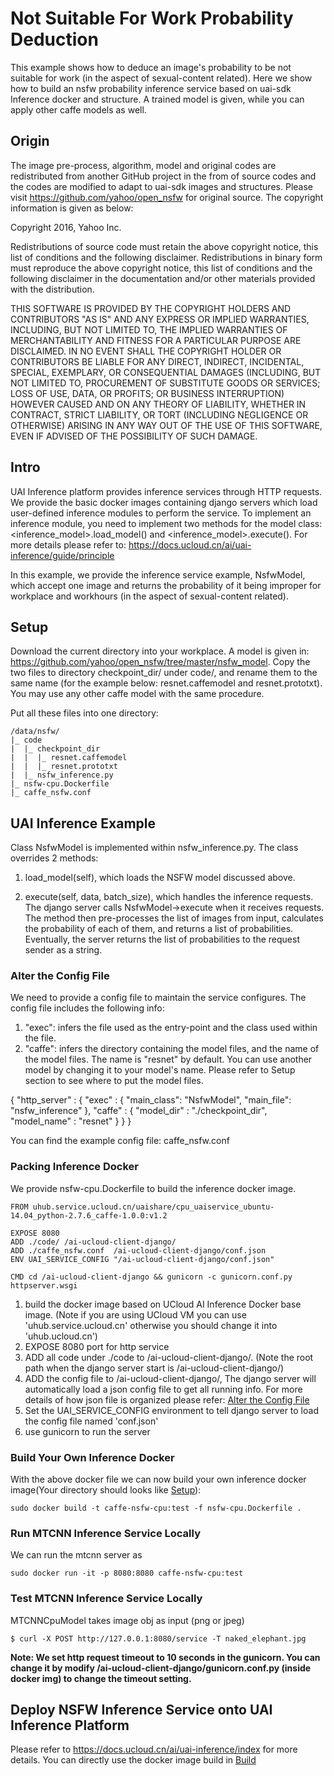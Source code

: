 # Not Suitable For Work Probability Deduction
This example shows how to deduce an image's probability to be not suitable for work (in the aspect of sexual-content related). Here we show how to build an nsfw probability inference service based on uai-sdk Inference docker and structure. A trained model is given, while you can apply other caffe models as well.

## Origin
The image pre-process, algorithm, model and original codes are redistributed from another GitHub project in the from of source codes and the codes are modified to adapt to uai-sdk images and structures. Please visit
	https://github.com/yahoo/open_nsfw
for original source. The copyright information is given as below:

Copyright 2016, Yahoo Inc.

Redistributions of source code must retain the above copyright notice, this list of conditions and the following disclaimer.
Redistributions in binary form must reproduce the above copyright notice, this list of conditions and the following disclaimer in the documentation and/or other materials provided with the distribution.

THIS SOFTWARE IS PROVIDED BY THE COPYRIGHT HOLDERS AND CONTRIBUTORS "AS IS" AND ANY EXPRESS OR IMPLIED WARRANTIES, INCLUDING, BUT NOT LIMITED TO, THE IMPLIED WARRANTIES OF MERCHANTABILITY AND FITNESS FOR A PARTICULAR PURPOSE ARE DISCLAIMED. IN NO EVENT SHALL THE COPYRIGHT HOLDER OR CONTRIBUTORS BE LIABLE FOR ANY DIRECT, INDIRECT, INCIDENTAL, SPECIAL, EXEMPLARY, OR CONSEQUENTIAL DAMAGES (INCLUDING, BUT NOT LIMITED TO, PROCUREMENT OF SUBSTITUTE GOODS OR SERVICES; LOSS OF USE, DATA, OR PROFITS; OR BUSINESS INTERRUPTION) HOWEVER CAUSED AND ON ANY THEORY OF LIABILITY, WHETHER IN CONTRACT, STRICT LIABILITY, OR TORT (INCLUDING NEGLIGENCE OR OTHERWISE) ARISING IN ANY WAY OUT OF THE USE OF THIS SOFTWARE, EVEN IF ADVISED OF THE POSSIBILITY OF SUCH DAMAGE.


## Intro
UAI Inference platform provides inference services through HTTP requests. We provide the basic docker images containing django servers which load user-defined inference modules to perform the service. To implement an inference module, you need to implement two methods for the model class: <inference_model>.load\_model() and <inference_model>.execute(). For more details please refer to: 
https://docs.ucloud.cn/ai/uai-inference/guide/principle

In this example, we provide the inference service example, NsfwModel, which accept one image and returns the probability of it being improper for workplace and workhours (in the aspect of sexual-content related).

## Setup
Download the current directory into your workplace. A model is given in:
https://github.com/yahoo/open_nsfw/tree/master/nsfw_model. Copy the two files to directory checkpoint_dir/ under code/, and rename them to the same name (for the example below: resnet.caffemodel and resnet.prototxt). You may use any other caffe model with the same procedure.

Put all these files into one directory:

	/data/nsfw/
	|_ code
	|  |_ checkpoint_dir
	|  |  |_ resnet.caffemodel
	|  |  |_ resnet.prototxt
	|  |_ nsfw_inference.py
	|_ nsfw-cpu.Dockerfile
	|_ caffe_nsfw.conf

## UAI Inference Example
Class NsfwModel is implemented within nsfw_inference.py. The class overrides 2 methods:
1. load\_model(self), which loads the NSFW model discussed above. 

2. execute(self, data, batch_size), which handles the inference requests. The django server calls NsfwModel->execute when it receives requests. The method then pre-processes the list of images from input, calculates the probability of each of them, and returns a list of probabilities. Eventually, the server returns the list of probabilities to the request sender as a string.

### Alter the Config File
We need to provide a config file to maintain the service configures. The config file includes the following info:

1. "exec": infers the file used as the entry-point and the class used within the file.
2. "caffe": infers the directory containing the model files, and the name of the model files. The name is "resnet" by default. You can use another model by changing it to your model's name. Please refer to Setup section to see where to put the model files.

{
    "http_server" : {
        "exec" : {
            "main_class": "NsfwModel",
            "main_file": "nsfw_inference"
        },
        "caffe" : {
            "model_dir" : "./checkpoint_dir",
            "model_name" : "resnet"
        }
    }
}

You can find the example config file: caffe_nsfw.conf

### Packing Inference Docker
We provide nsfw-cpu.Dockerfile to build the inference docker image.

	FROM uhub.service.ucloud.cn/uaishare/cpu_uaiservice_ubuntu-14.04_python-2.7.6_caffe-1.0.0:v1.2

	EXPOSE 8080
	ADD ./code/ /ai-ucloud-client-django/
	ADD ./caffe_nsfw.conf  /ai-ucloud-client-django/conf.json
	ENV UAI_SERVICE_CONFIG "/ai-ucloud-client-django/conf.json"

	CMD cd /ai-ucloud-client-django && gunicorn -c gunicorn.conf.py httpserver.wsgi


1. build the docker image based on UCloud AI Inference Docker base image. (Note if you are using UCloud VM you can use 'uhub.service.ucloud.cn' otherwise you should change it into 'uhub.ucloud.cn')
2. EXPOSE 8080 port for http service
3. ADD all code under ./code to /ai-ucloud-client-django/. (Note the root path when the django server start is /ai-ucloud-client-django/)
4. ADD the config file to /ai-ucloud-client-django/, The django server will automatically load a json config file to get all running info. For more details of how json file is organized please refer: [Alter the Config File](#Alter-the-config-file)
5. Set the UAI_SERVICE_CONFIG environment to tell django server to load the config file named 'conf.json'
6. use gunicorn to run the server

### Build Your Own Inference Docker
With the above docker file we can now build your own inference docker image(Your directory should looks like [Setup](#setup)):

    sudo docker build -t caffe-nsfw-cpu:test -f nsfw-cpu.Dockerfile .

### Run MTCNN Inference Service Locally
We can run the mtcnn server as

    sudo docker run -it -p 8080:8080 caffe-nsfw-cpu:test
    
    
### Test MTCNN Inference Service Locally
MTCNNCpuModel takes image obj as input (png or jpeg)

	$ curl -X POST http://127.0.0.1:8080/service -T naked_elephant.jpg

**Note: We set http request timeout to 10 seconds in the gunicorn. You can change it by modify /ai-ucloud-client-django/gunicorn.conf.py (inside docker img) to change the timeout setting.**

## Deploy NSFW Inference Service onto UAI Inference Platform
Please refer to https://docs.ucloud.cn/ai/uai-inference/index for more details. You can directly use the docker image build in [Build](#build-your-own-inference-docker)
